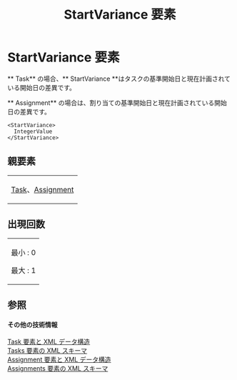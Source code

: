 ﻿---
title: StartVariance 要素
TOCTitle: StartVariance 要素
ms:assetid: 8f215245-9c2b-470e-b998-9ee79391f237
ms:mtpsurl: https://msdn.microsoft.com/ja-jp/library/Bb968588(v=office.12)
ms:contentKeyID: 16742078
ms.date: 06/30/2008
mtps_version: v=office.12
ms.translationtype: HT
---

# StartVariance 要素

** Task** の場合、** StartVariance **はタスクの基準開始日と現在計画されている開始日の差異です。

** Assignment** の場合は、割り当ての基準開始日と現在計画されている開始日の差異です。

    <StartVariance>
      IntegerValue
    </StartVariance>

## 親要素

<table>
<colgroup>
<col style="width: 100%" />
</colgroup>
<tbody>
<tr class="odd">
<td><p><a href="task-element.md">Task</a>、<a href="assignment-element.md">Assignment</a></p></td>
</tr>
</tbody>
</table>


## 出現回数


<table>
<colgroup>
<col style="width: 100%" />
</colgroup>
<tbody>
<tr class="odd">
<td><p>最小 : 0</p>
<p>最大 : 1</p></td>
</tr>
</tbody>
</table>


## 参照

#### その他の技術情報

[Task 要素と XML データ構造](task-elements-and-xml-structure.md)  
[Tasks 要素の XML スキーマ](xml-schema-for-the-tasks-element.md)  
[Assignment 要素と XML データ構造](assignment-elements-and-xml-structure.md)  
[Assignments 要素の XML スキーマ](xml-schema-for-the-assignments-element.md)

